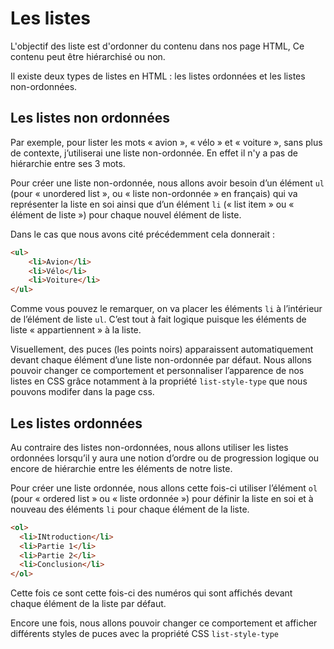 # Les listes

L'objectif des liste est d'ordonner du contenu dans nos page HTML, Ce contenu peut être hiérarchisé ou non.

Il existe deux types de listes en HTML : les listes ordonnées et les listes non-ordonnées.

## Les listes non ordonnées

Par exemple, pour lister les mots « avion », « vélo » et « voiture », sans plus de contexte, j’utiliserai une liste non-ordonnée.
En effet il n'y a pas de hiérarchie entre ses 3 mots.

Pour créer une liste non-ordonnée, nous allons avoir besoin d’un élément ````ul```` (pour « unordered list », ou « liste non-ordonnée » en français) qui va représenter la liste en soi ainsi que d’un élément ````li```` (« list item » ou « élément de liste ») pour chaque nouvel élément de liste.

Dans le cas que nous avons cité précédemment cela donnerait :
````html
<ul>
    <li>Avion</li>
    <li>Vélo</li>
    <li>Voiture</li>
</ul>
````

Comme vous pouvez le remarquer, on va placer les éléments ````li```` à l’intérieur de l’élément de liste ````ul````. C’est tout à fait logique puisque les éléments de liste « appartiennent » à la liste.

Visuellement, des puces (les points noirs) apparaissent automatiquement devant chaque élément d’une liste non-ordonnée par défaut. Nous allons pouvoir changer ce comportement et personnaliser l’apparence de nos listes en CSS grâce notamment à la propriété ````list-style-type```` que nous pouvons modifer dans la page css.

## Les listes ordonnées

Au contraire des listes non-ordonnées, nous allons utiliser les listes ordonnées lorsqu’il y aura une notion d’ordre ou de progression logique ou encore de hiérarchie entre les éléments de notre liste.

Pour créer une liste ordonnée, nous allons cette fois-ci utiliser l’élément ````ol```` (pour « ordered list » ou « liste ordonnée ») pour définir la liste en soi et à nouveau des éléments ````li```` pour chaque élément de la liste.

````html
<ol>
  <li>INtroduction</li>
  <li>Partie 1</li>
  <li>Partie 2</li>
  <li>Conclusion</li>
</ol>
````

Cette fois ce sont cette fois-ci des numéros qui sont affichés devant chaque élément de la liste par défaut.

Encore une fois, nous allons pouvoir changer ce comportement et afficher différents styles de puces avec la propriété CSS ````list-style-type````
